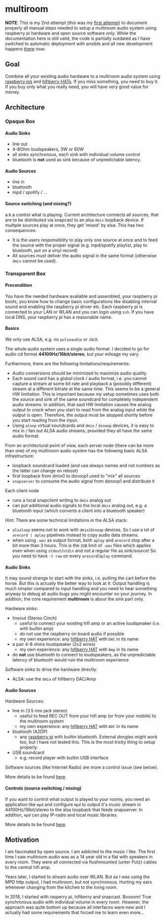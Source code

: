 # multiroom

**NOTE**: This is my 2nd attempt (this was my [first attempt](doc/legacy/2021_README.md)) to document properly all manual steps needed to setup a multiroom audio system using
raspberry pi hardware and open source software only. While the documentation here is still valid, the code is partially outdated as I have switched to
automatic deployment with ansible and all new development happens [there](https://github.com/Daenou/ansible-multiroom-audio) now.

## Goal

Combine all your existing audio hardware to a multiroom audio system using
[raspberry pis](https://en.wikipedia.org/wiki/Raspberry_Pi#Specifications) and
[hifiberry HATs](https://www.hifiberry.com). If you miss something, you need to
buy it. If you buy only what you really need, you will have very good value
for money.

## Architecture
### Opaque Box
#### Audio Sinks
* line out
* 4-8Ohm loudspeakers, 3W or 60W
* all sinks synchronous, each sink with individual volume control
* bluetooth is **not** used as sink because of unpredictable latency.

#### Audio Sources
* line in
* bluetooth
* mpd / spotify / ...

#### Source switching (and mixing?)

a.k.a control what is playing. Current architecture connects all sources, that are to be distributed via snapcast to an alsa `dmix` loopback device. If multiple sources play at once, they get 'mixed' by alsa. This has two consequences:

* It is the users responsibility to play only one source at once and to feed the source with the proper signal (e.g. mpd/spotify playlist, play to bluetooth, put on a vinyl record)
* All sources must deliver the audio signal in the same format (otherwise `dmix` cannot be used).

### Transparent Box

#### Precondition

You have the needed hardware available and assembled, your raspberry pi boots, you know how to
change basic configurations like disabling internal sound and enabling the raspberry pi driver etc. Each
raspberry pi is connected to your LAN or WLAN and you can login using `ssh`. If you have local
DNS, your raspberry pi has a reasonable name.

#### Basics

We only use ALSA, e.g. no `pulseaudio` or `JACK`.

The whole audio system uses a single audio format. I decided to
go for audio cd format **44100Hz/16bit/stereo**, but your mileage
my vary.

Furthermore, there are the following limitations/requirements:

* Audio conversions should be minimized to maximize audio quality.
* Each sound card has a global clock / audio format, i.e. you cannot capture a stream at some bit rate and playback a (possibly different)
  stream at a different bitrate at the same time. This seems to be a general HW limitation. This is important because
  my setup sometimes uses both the source and sink of the same soundcard for completely independent audio streams. In addition,
  that said HW limitation causes the analog output to *crack* when you start to read from the analog input while the output is open. 
  Therefore, the output must be stopped shortly before you start reading from the input.
* Using `aloop` virtual soundcards and `dmix` / `dsnoop` devices, it is easy to mix in / fan out ALSA audio streams, provided they all have the same audio format.

From an architectural point of view, each server node (there can be more than one) of my multiroom audio system has the following basic ALSA infrastructure:

* loopback soundcard loaded (and use always names and not numbers as the latter can change on reboot)
* first loopback from dmix0 to dsnoop1 used to "mix" all sources
* `snapserver` to consume the audio signal from dsnoop1 and distribute it

Each client node

* runs a local snapclient writing to `dmix` analog out
* can put additional audio signals to the local `dmix` analog out, e.g. a bluetooth input (which converts a client into a bluetooth speaker)

Hint: There are some technical limitations in the ALSA stack:

* `alsaloop` seems not to work with `dmix`/`dsnoop` devices. So I use a lot of `arecord | aplay` pipelines instead to copy audio data streams.
* when using `.wav` as output format, both `aplay` and `arecord` stop after a bit more than 3 hours. This is the `2GB` limit of `.wav` files which applies even when using `stdout`/`stdin` and not a regular file as sink/source! So you need to have `-t raw` on every `arecord`/`aplay` command.

#### Audio Sinks

It may sound strange to start with the sinks, i.e. putting the cart before the horse. But this is actually the
better way to look at it: Output handling is much simpler compared to input handling and
you need to hear something anyway to debug all audio bugs you might encounter on your journey.  In addition, the
core requirement **multiroom** is about the sink part only.

Hardware sinks:

* lineout (Stereo Cinch)
  * useful to connect your existing hifi amp or an active loudspeaker (i.e. with builtin amp)
  * do not use the raspberry on board audio if possible
  * my own experience: any [hifiberry HAT](https://www.hifiberry.com) with `DAC` in its name
* a pair 4-8 ohms loudspeaker (2x2 wires)
  * my own experience: any [hifiberry HAT](https://www.hifiberry.com) with `Amp` in its name
* do **not** use bluetooth to connect to loudspeakers, as the unpredictable latency of bluetooth would ruin the multiroom experience

Software sinks to drive the hardware directly:

* ALSA: use the `dmix` of hifiberry DAC/Amp

#### Audio Sources

Hardware Sources:

* line in (3.5 mm jack stereo)
  * useful to feed REC OUT from your hifi amp (or from your mobile) to the multiroom system
  * my own experience: any [hifiberry HAT](https://www.hifiberry.com) with `ADC` in its name
* bluetooth (A2DP)
  * any [raspberry pi](https://en.wikipedia.org/wiki/Raspberry_Pi#Specifications) with builtin bluetooth. External dongles might work too, but I have not tested this. This is the most tricky thing to setup properly.
* USB soundcard
  * e.g. record player with builtin USB interface

Software sources (like Internet Radio) are more a control issue (see below).

More details to be found [here](doc/sources/README.md)

#### Controls (source switching / mixing)

If you want to control what output is played to your rooms, you need an application like `mpd` and configure `mpd` to output it's
music stream in 44100Hz/16bit/stereo to the alsa loopback that feeds snapserver. In addition, `mpd` can play IP-radio and
local music libraries.

More details to be found [here](doc/controls/README.md)

## Motivation

I am fascinated by open source. I am addicted to the music I like. The first time I saw multiroom
audio was as a 14 year old in a flat with speakers in every room. They were all
connected via flushmounted (unter Putz) cables to the central hifi amp.

Years later, I started to stream audio over WLAN. But as I was using the MPD http output, I had multiroom,
but not synchronous. Hurting my ears whenever changing from the kitchen to the living room.

In 2018, I started with rasperry pi, hifiberry and snapcast. Boooom! True synchronous audio with
individual volume in every room. However, the approach was quite bottom up because all interfaces
were new and I actually had some requirements that forced me to learn even more...


